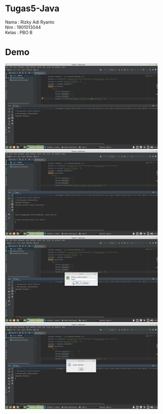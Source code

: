 # Tugas5-Java

Nama  : Rizky Adi Ryanto<br>
Nim   : 1901013044<br>
Kelas : PBO B<br>

# Demo
<img src="https://github.com/Rizky1408/Tugas5-Java/blob/main/Tugas5.1.png" width="500">
<img src="https://github.com/Rizky1408/Tugas5-Java/blob/main/Tugas5.2.png" width="500">
<img src="https://github.com/Rizky1408/Tugas5-Java/blob/main/Tugas5.3.png" width="500">
<img src="https://github.com/Rizky1408/Tugas5-Java/blob/main/Tugas5.4.png" width="500">
